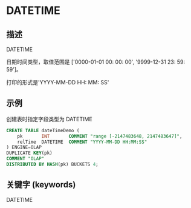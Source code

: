 # DATETIME

## 描述

DATETIME

日期时间类型，取值范围是 ['0000-01-01 00: 00: 00', '9999-12-31 23: 59: 59']。

打印的形式是'YYYY-MM-DD HH: MM: SS'

## 示例

创建表时指定字段类型为 DATETIME

```sql
CREATE TABLE dateTimeDemo (
    pk       INT       COMMENT "range [-2147483648, 2147483647]",
    relTime  DATETIME  COMMENT "YYYY-MM-DD HH:MM:SS"
) ENGINE=OLAP 
DUPLICATE KEY(pk)
COMMENT "OLAP"
DISTRIBUTED BY HASH(pk) BUCKETS 4;
```

## 关键字 (keywords)

DATETIME

